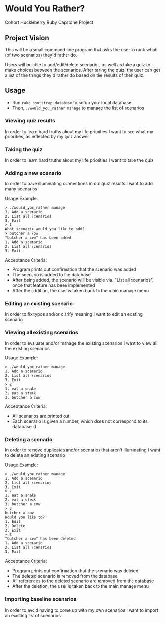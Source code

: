 # Would You Rather?

Cohort Huckleberry Ruby Capstone Project

## Project Vision

This will be a small command-line program that asks the user to rank what (of two scenarios) they'd rather do.

Users will be able to add/edit/delete scenarios, as well as take a quiz to make choices between the scenarios.  After taking the quiz, the user can get a list of the things they'd rather do based on the results of their quiz.

## Usage

 * Run `rake bootstrap_database` to setup your local database
 * Then, `./would_you_rather manage` to manage the list of scenarios

### Viewing quiz results

In order to learn hard truths about my life priorities
I want to see what my priorities, as reflected by my quiz answer

### Taking the quiz

In order to learn hard truths about my life priorities
I want to take the quiz

### Adding a new scenario

In order to have illuminating connections in our quiz results
I want to add many scenarios

Usage Example:

    > ./would_you_rather manage
    1. Add a scenario
    2. List all scenarios
    3. Exit
    > 1
    What scenario would you like to add?
    > butcher a cow
    "butcher a cow" has been added
    1. Add a scenario
    2. List all scenarios
    3. Exit

Acceptance Criteria:

  * Program prints out confirmation that the scenario was added
  * The scenario is added to the database
  * After being added, the scenario will be visible via. "List all scenarios", once that feature has been implemented
  * After the addition, the user is taken back to the main manage menu

### Editing an existing scenario

In order to fix typos and/or clarify meaning
I want to edit an existing scenario

### Viewing all existing scenarios

In order to evaluate and/or manage the existing scenarios
I want to view all the existing scenarios

Usage Example:

    > ./would_you_rather manage
    1. Add a scenario
    2. List all scenarios
    3. Exit
    > 2
    1. eat a snake
    2. eat a steak
    3. butcher a cow

Acceptance Criteria:

  * All scenarios are printed out
  * Each scenario is given a number, which does not correspond to its database id

### Deleting a scenario
 
In order to remove duplicates and/or scenarios that aren't illuminating
I want to delete an existing scenario

Usage Example:

    > ./would_you_rather manage
    1. Add a scenario
    2. List all scenarios
    3. Exit
    > 2
    1. eat a snake
    2. eat a steak
    3. butcher a cow
    > 3
    butcher a cow
    Would you like to?
    1. Edit
    2. Delete
    3. Exit
    > 2
    "butcher a cow" has been deleted
    1. Add a scenario
    2. List all scenarios
    3. Exit

Acceptance Criteria:

  * Program prints out confirmation that the scenario was deleted
  * The deleted scenario is removed from the database
  * All references to the deleted scenario are removed from the database
  * After the deletion, the user is taken back to the main manage menu

### Importing baseline scenarios

In order to avoid having to come up with my own scenarios
I want to import an existing list of scenarios
